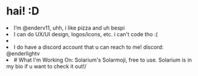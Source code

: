 # hai! :D
<li>I’m @enderv11, uhh, i like pizza and uh bespi
<li>I can do UX/UI design, logos/icons, etc. i can't code tho :(<li>
<li>I do have a discord account that u can reach to me! discord: @enderlightv<li>
# What I'm Working On:
Solarium's Solarmoji, free to use. Solarium is in my bio if u want to check it out!/
<!---
enderv11/enderv11 is a ✨ special ✨ repository because its `README.md` (this file) appears on your GitHub profile.
You can click the Preview link to take a look at your changes.
--->
